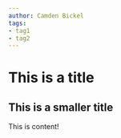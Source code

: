 ```yaml
---
author: Camden Bickel
tags:
- tag1
- tag2
---
```


# This is a title
## This is a smaller title

This is content!

